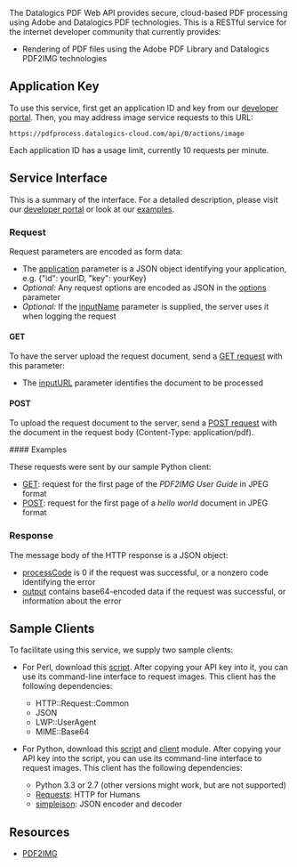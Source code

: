 The Datalogics PDF Web API provides secure, cloud-based PDF processing using
Adobe and Datalogics PDF technologies. This is a RESTful service for the
internet developer community that currently provides:

* Rendering of PDF files using the Adobe PDF Library and Datalogics PDF2IMG
technologies

## Application Key

To use this service, first get an application ID and key from our
[developer portal](http://api.datalogics-cloud.com/).
Then, you may address image service requests to this URL:

    https://pdfprocess.datalogics-cloud.com/api/0/actions/image

Each application ID has a usage limit, currently 10 requests per minute.

## Service Interface

This is a summary of the interface. For a detailed description, please visit our
<a href="https://api.datalogics-cloud.com/docs">developer portal</a>
or look at our [examples](#examples).

### Request

Request parameters are encoded as form data:

* The [application](https://api.datalogics-cloud.com/docs#application) parameter is a JSON object identifying your application, e.g. {"id": yourID, "key": yourKey}
* _Optional:_ Any request options are encoded as JSON in the [options](https://api.datalogics-cloud.com/docs#options) parameter
* _Optional:_ If the [inputName](https://api.datalogics-cloud.com/docs#inputName) parameter is supplied, the server uses it when logging the request

#### GET

To have the server upload the request document, send a [GET request](https://api.datalogics-cloud.com/docs/#GET) with this parameter:

* The [inputURL](https://api.datalogics-cloud.com/docs#inputURL) parameter identifies the document to be processed

#### POST

To upload the request document to the server, send a [POST request](https://api.datalogics-cloud.com/docs/#POST) with the document in the request body (Content-Type: application/pdf).

<a name="examples"/>
#### Examples

These requests were sent by our sample Python client:

* [GET](examples/GET.txt): request for the first page of the _PDF2IMG User Guide_ in JPEG format
* [POST](examples/POST.txt): request for the first page of a _hello world_ document in JPEG format

### Response

The message body of the HTTP response is a JSON object:

* [processCode](https://api.datalogics-cloud.com/docs#processCode) is 0 if the request was successful, or a nonzero code identifying the error
* [output](https://api.datalogics-cloud.com/docs#output) contains base64-encoded data if the request was successful, or information about the error

## Sample Clients

To facilitate using this service, we supply two sample clients:

* For Perl, download this [script](examples/pdf2img.pl). After copying your API key into it, you can use its command-line interface to request images. This client has the following dependencies:
    * HTTP::Request::Common
    * JSON
    * LWP::UserAgent
    * MIME::Base64

* For Python, download this [script](pdf2img_8py_source.html) and [client](pdfclient_8py_source.html) module. After copying your API key into the script, you can use its command-line interface to request images. This client has the following dependencies:
    * Python 3.3 or 2.7 (other versions might work, but are not supported)
    * [Requests](http://docs.python-requests.org/en/latest/): HTTP for Humans
    * [simplejson](http://simplejson.readthedocs.org/en/latest/): JSON encoder and decoder

## Resources

* [PDF2IMG](http://www.datalogics.com/products/pdf2img/index.asp)

